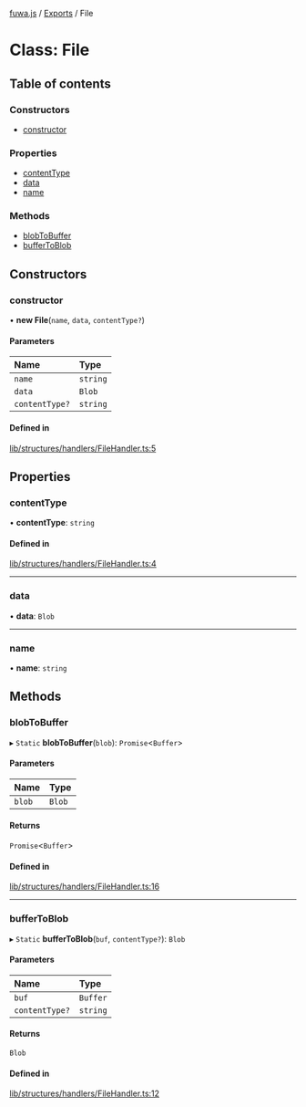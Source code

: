 [fuwa.js](../README.md) / [Exports](../modules.md) / File

# Class: File

## Table of contents

### Constructors

- [constructor](File.md#constructor)

### Properties

- [contentType](File.md#contenttype)
- [data](File.md#data)
- [name](File.md#name)

### Methods

- [blobToBuffer](File.md#blobtobuffer)
- [bufferToBlob](File.md#buffertoblob)

## Constructors

### constructor

• **new File**(`name`, `data`, `contentType?`)

#### Parameters

| Name | Type |
| :------ | :------ |
| `name` | `string` |
| `data` | `Blob` |
| `contentType?` | `string` |

#### Defined in

[lib/structures/handlers/FileHandler.ts:5](https://github.com/Fuwajs/Fuwa.js/blob/c87c3be/src/lib/structures/handlers/FileHandler.ts#L5)

## Properties

### contentType

• **contentType**: `string`

#### Defined in

[lib/structures/handlers/FileHandler.ts:4](https://github.com/Fuwajs/Fuwa.js/blob/c87c3be/src/lib/structures/handlers/FileHandler.ts#L4)

___

### data

• **data**: `Blob`

___

### name

• **name**: `string`

## Methods

### blobToBuffer

▸ `Static` **blobToBuffer**(`blob`): `Promise`<`Buffer`\>

#### Parameters

| Name | Type |
| :------ | :------ |
| `blob` | `Blob` |

#### Returns

`Promise`<`Buffer`\>

#### Defined in

[lib/structures/handlers/FileHandler.ts:16](https://github.com/Fuwajs/Fuwa.js/blob/c87c3be/src/lib/structures/handlers/FileHandler.ts#L16)

___

### bufferToBlob

▸ `Static` **bufferToBlob**(`buf`, `contentType?`): `Blob`

#### Parameters

| Name | Type |
| :------ | :------ |
| `buf` | `Buffer` |
| `contentType?` | `string` |

#### Returns

`Blob`

#### Defined in

[lib/structures/handlers/FileHandler.ts:12](https://github.com/Fuwajs/Fuwa.js/blob/c87c3be/src/lib/structures/handlers/FileHandler.ts#L12)
